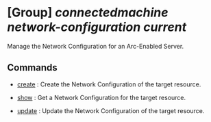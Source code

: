 # [Group] _connectedmachine network-configuration current_

Manage the Network Configuration for an Arc-Enabled Server.

## Commands

- [create](/Commands/connectedmachine/network-configuration/current/_create.md)
: Create the Network Configuration of the target resource.

- [show](/Commands/connectedmachine/network-configuration/current/_show.md)
: Get a Network Configuration for the target resource.

- [update](/Commands/connectedmachine/network-configuration/current/_update.md)
: Update the Network Configuration of the target resource.
